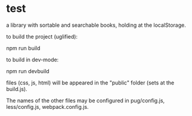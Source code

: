 # test
a library with sortable and searchable books, holding at the localStorage.

to build the project (uglified):

npm run build

to build in dev-mode:

npm run devbuild

files (css, js, html) will be appeared in the "public" folder (sets at the build.js).

The names of the other files may be configured in pug/config.js, less/config.js, webpack.config.js.
